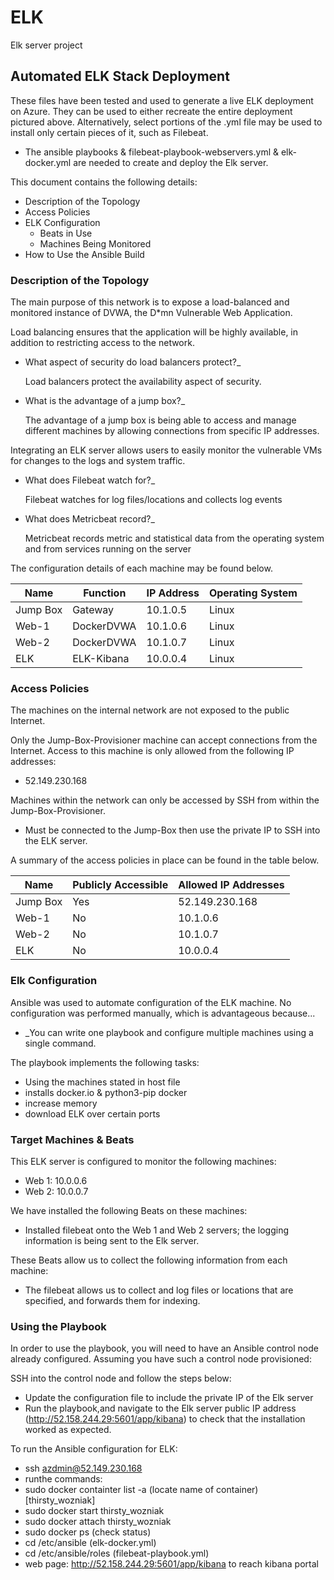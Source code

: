 # ELK
Elk server project

## Automated ELK Stack Deployment

These files have been tested and used to generate a live ELK deployment on Azure. They can be used to either recreate the entire deployment pictured above. Alternatively, select portions of the .yml file may be used to install only certain pieces of it, such as Filebeat.

  - The ansible playbooks & filebeat-playbook-webservers.yml & elk-docker.yml are needed to create and deploy the Elk server.

This document contains the following details:
- Description of the Topology
- Access Policies
- ELK Configuration
  - Beats in Use
  - Machines Being Monitored
- How to Use the Ansible Build


### Description of the Topology

The main purpose of this network is to expose a load-balanced and monitored instance of DVWA, the D*mn Vulnerable Web Application.

Load balancing ensures that the application will be highly available, in addition to restricting access to the network.

- What aspect of security do load balancers protect?_
	
	Load balancers protect the availability aspect of security.

- What is the advantage of a jump box?_
	
	The advantage of a jump box is being able to access and manage different machines by allowing connections from specific IP addresses.

Integrating an ELK server allows users to easily monitor the vulnerable VMs for changes to the logs and system traffic.

- What does Filebeat watch for?_

	Filebeat watches for log files/locations and collects log events
- What does Metricbeat record?_

	Metricbeat records metric and statistical data from the operating system and from services running on the server







The configuration details of each machine may be found below.


| Name     | Function  | IP Address | Operating System |
|----------|-----------|------------|------------------|
| Jump Box | Gateway   | 10.1.0.5   | Linux            |
| Web-1    | DockerDVWA| 10.1.0.6   | Linux            |
| Web-2    | DockerDVWA| 10.1.0.7   | Linux            |
| ELK      | ELK-Kibana| 10.0.0.4   | Linux            |


### Access Policies

The machines on the internal network are not exposed to the public Internet. 

Only the Jump-Box-Provisioner machine can accept connections from the Internet. Access to this machine is only allowed from the following IP addresses:

- 52.149.230.168

Machines within the network can only be accessed by SSH from within the Jump-Box-Provisioner.

- Must be connected to the Jump-Box then use the private IP to SSH into the ELK server.

A summary of the access policies in place can be found in the table below.

| Name     | Publicly Accessible | Allowed IP Addresses |
|----------|---------------------|----------------------|
| Jump Box | Yes                 | 52.149.230.168       |
| Web-1    | No                  | 10.1.0.6             |
| Web-2    | No                  | 10.1.0.7             |
| ELK      | No                  | 10.0.0.4             |


### Elk Configuration

Ansible was used to automate configuration of the ELK machine. No configuration was performed manually, which is advantageous because...
- _You can write one playbook and configure multiple machines using a single command. 

The playbook implements the following tasks:
- Using the machines stated in host file
- installs docker.io & python3-pip docker
- increase memory
- download ELK over certain ports


### Target Machines & Beats
This ELK server is configured to monitor the following machines:
- Web 1: 10.0.0.6
- Web 2: 10.0.0.7

We have installed the following Beats on these machines:

- Installed filebeat onto the Web 1 and Web 2 servers; the logging information is being sent to the Elk server.

These Beats allow us to collect the following information from each machine:

-	The filebeat allows us to collect and log files or locations that are specified, and forwards them for indexing. 

### Using the Playbook
In order to use the playbook, you will need to have an Ansible control node already configured. Assuming you have such a control node provisioned: 

SSH into the control node and follow the steps below:
- Update the configuration file to include the private IP of the Elk server 
- Run the playbook,and navigate to the Elk server public IP address (http://52.158.244.29:5601/app/kibana) to check that the installation worked as expected.

To run the Ansible configuration for ELK: 
 - ssh azdmin@52.149.230.168 
 - runthe commands:
 - sudo docker containter list -a (locate name of container) [thirsty_wozniak]
 - sudo docker start thirsty_wozniak
 - sudo docker attach thirsty_wozniak
 - sudo docker ps (check status)
 - cd /etc/ansible (elk-docker.yml) 
 - cd /etc/ansible/roles (filebeat-playbook.yml)
 - web page: http://52.158.244.29:5601/app/kibana to reach kibana portal
